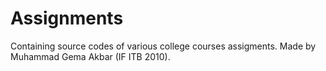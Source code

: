 Assignments
===========

Containing source codes of various college courses assigments. Made by Muhammad Gema Akbar (IF ITB 2010).
